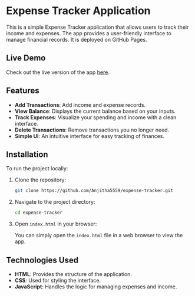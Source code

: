 # Expense Tracker Application

This is a simple Expense Tracker application that allows users to track their income and expenses. The app provides a user-friendly interface to manage financial records. It is deployed on GitHub Pages.

## Live Demo

Check out the live version of the app [here](https://anjitha5559.github.io/expense-tracker/).

## Features

- **Add Transactions**: Add income and expense records.
- **View Balance**: Displays the current balance based on your inputs.
- **Track Expenses**: Visualize your spending and income with a clean interface.
- **Delete Transactions**: Remove transactions you no longer need.
- **Simple UI**: An intuitive interface for easy tracking of finances.

## Installation

To run the project locally:

1. Clone the repository:

   ```bash
   git clone https://github.com/Anjitha5559/expense-tracker.git
   ```

2. Navigate to the project directory:

   ```bash
   cd expense-tracker
   ```

3. Open `index.html` in your browser:

   You can simply open the `index.html` file in a web browser to view the app.

## Technologies Used

- **HTML**: Provides the structure of the application.
- **CSS**: Used for styling the interface.
- **JavaScript**: Handles the logic for managing expenses and income.
